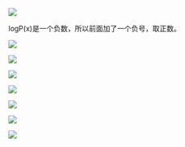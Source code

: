 ![](https://gitee.com/hxc8/images2/raw/master/img/202407172203541.jpg)

logP(x)是一个负数，所以前面加了一个负号，取正数。

![](https://gitee.com/hxc8/images2/raw/master/img/202407172203089.jpg)

![](https://gitee.com/hxc8/images2/raw/master/img/202407172203068.jpg)

![](https://gitee.com/hxc8/images2/raw/master/img/202407172203480.jpg)

![](https://gitee.com/hxc8/images2/raw/master/img/202407172203011.jpg)

![](https://gitee.com/hxc8/images2/raw/master/img/202407172203488.jpg)

![](https://gitee.com/hxc8/images2/raw/master/img/202407172203015.jpg)

![](https://gitee.com/hxc8/images2/raw/master/img/202407172203564.jpg)